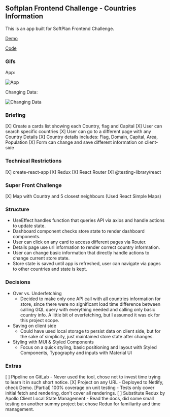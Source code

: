 ## Softplan Frontend Challenge - Countries Information

This is an app built for SoftPlan Frontend Challenge.

[Demo](https://ccasci-countries-challenge.netlify.app/)

[Code](https://github.com/carloscasciano/countries_frontend_challenge)

### Gifs

App:

![App](https://media.giphy.com/media/lnPfpbN3JNUocUhGfV/giphy.gif)

Changing Data:

![Changing Data](https://media.giphy.com/media/UShp6QvbgkimRxUYuN/giphy.gif)

### Briefing
[X] Create a cards list showing each Country, flag and Capital
[X] User can search specific countries
[X] User can go to a different page with any Country Details
[X] Country details includes: Flag, Domain, Capital, Area, Population
[X] Form can change and save different information on client-side 

### Technical Restrictions
[X] create-react-app
[X] Redux
[X] React Router
[X] @testing-library/react

### Super Front Challenge
[X] Map with Country and 5 closest neighbours (Used React Simple Maps)

### Structure

- UseEffect handles function that queries API via axios and handle actions to update state.
- Dashboard component checks store state to render dashboard components.
- User can click on any card to access different pages via Router.
- Details page use url information to render correct country information.
- User can change basic information that directly handle actions to change current store state.
- Store state is saved until app is refreshed, user can navigate via pages to other countries and state is kept.

### Decisions

- Over vs. Underfetching
    - Decided to make only one API call with all countries information for store, since there were no significant load time difference between calling GQL query with everything needed and calling only basic country info. A little bit of overfetching, but I assumed it was ok for this project scope.
- Saving on client side
    - Could have used local storage to persist data on client side, but for the sake of simplicity, just maintained store state after changes.
- Styling with MUI & Styled Components
    - Focus on a quick styling, basic positioning and layout with Styled Components, Typography and inputs with Material UI
    
### Extras

[ ] Pipeline on GitLab - Never used the tool, chose not to invest time trying to learn it in such short notice.
[X] Project on any URL - Deployed to Netlify, check Demo.
[Partial] 100% coverage on unit testing - Tests only cover initial fetch and rendering, don't cover all renderings.
[ ] Substitute Redux by Apollo Client Local State Management - Read the docs, did some small testing on another summy project but chose Redux for familiarity and time management.
